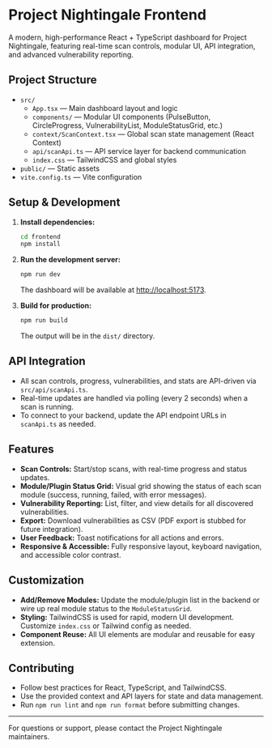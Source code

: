 # Project Nightingale Frontend

A modern, high-performance React + TypeScript dashboard for Project Nightingale, featuring real-time scan controls, modular UI, API integration, and advanced vulnerability reporting.

## Project Structure

- `src/`
  - `App.tsx` — Main dashboard layout and logic
  - `components/` — Modular UI components (PulseButton, CircleProgress, VulnerabilityList, ModuleStatusGrid, etc.)
  - `context/ScanContext.tsx` — Global scan state management (React Context)
  - `api/scanApi.ts` — API service layer for backend communication
  - `index.css` — TailwindCSS and global styles
- `public/` — Static assets
- `vite.config.ts` — Vite configuration

## Setup & Development

1. **Install dependencies:**
   ```bash
   cd frontend
   npm install
   ```
2. **Run the development server:**
   ```bash
   npm run dev
   ```
   The dashboard will be available at [http://localhost:5173](http://localhost:5173).

3. **Build for production:**
   ```bash
   npm run build
   ```
   The output will be in the `dist/` directory.

## API Integration

- All scan controls, progress, vulnerabilities, and stats are API-driven via `src/api/scanApi.ts`.
- Real-time updates are handled via polling (every 2 seconds) when a scan is running.
- To connect to your backend, update the API endpoint URLs in `scanApi.ts` as needed.

## Features

- **Scan Controls:** Start/stop scans, with real-time progress and status updates.
- **Module/Plugin Status Grid:** Visual grid showing the status of each scan module (success, running, failed, with error messages).
- **Vulnerability Reporting:** List, filter, and view details for all discovered vulnerabilities.
- **Export:** Download vulnerabilities as CSV (PDF export is stubbed for future integration).
- **User Feedback:** Toast notifications for all actions and errors.
- **Responsive & Accessible:** Fully responsive layout, keyboard navigation, and accessible color contrast.

## Customization

- **Add/Remove Modules:** Update the module/plugin list in the backend or wire up real module status to the `ModuleStatusGrid`.
- **Styling:** TailwindCSS is used for rapid, modern UI development. Customize `index.css` or Tailwind config as needed.
- **Component Reuse:** All UI elements are modular and reusable for easy extension.

## Contributing

- Follow best practices for React, TypeScript, and TailwindCSS.
- Use the provided context and API layers for state and data management.
- Run `npm run lint` and `npm run format` before submitting changes.

---

For questions or support, please contact the Project Nightingale maintainers.
